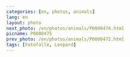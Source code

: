```yaml
---
categories: [en, photos, animals]
lang: en
layout: photo
next_photo: /en/photos/animals/P0000474.html
picname: P0000475
prev_photo: /en/photos/animals/P0000472.html
tags: [Fotofalle, Leopard]
---
```

